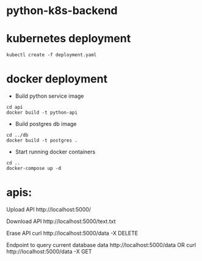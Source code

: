 # python-k8s-backend

# kubernetes deployment
```kubectl create -f deployment.yaml```

# docker deployment
- Build python service image
```
cd api
docker build -t python-api
```
- Build postgres db image
```
cd ../db
docker build -t postgres .
```
- Start running docker containers 
```
cd ..
docker-compose up -d
```

# apis:
Upload API
http://localhost:5000/

Download API
http://localhost:5000/text.txt

Erase API
curl http://localhost:5000/data -X DELETE

Endpoint to query current database data
http://localhost:5000/data OR
curl http://localhost:5000/data -X GET


